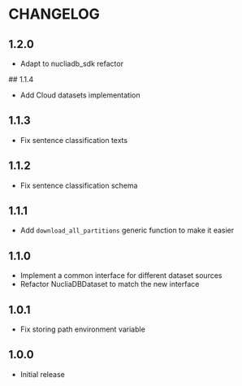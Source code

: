 # CHANGELOG

## 1.2.0

- Adapt to nucliadb_sdk refactor

## 1.1.4

- Add Cloud datasets implementation

## 1.1.3

- Fix sentence classification texts

## 1.1.2

- Fix sentence classification schema

## 1.1.1

- Add `download_all_partitions` generic function to make it easier

## 1.1.0

- Implement a common interface for different dataset sources
- Refactor NucliaDBDataset to match the new interface

## 1.0.1

- Fix storing path environment variable

## 1.0.0

- Initial release
